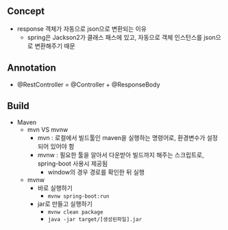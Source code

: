## Concept
- response 객체가 자동으로 json으로 변환되는 이유
  - spring은 Jackson2가 클래스 패스에 있고, 자동으로 객체 인스턴스를 json으로 변환해주기 때문

## Annotation
- @RestController = @Controller + @ResponseBody

## Build
- Maven
  - mvn VS mvnw
    - mvn : 로컬에서 빌드툴인 maven을 실행하는 명령어로, 환경변수가 설정되어 있어야 함
    - mvnw : 필요한 툴을 알아서 다운받아 빌드까지 해주는 스크립트로, spring-boot 사용시 제공됨
      - window의 경우 경로를 확인한 뒤 실행
  - mvnw
    - 바로 실행하기
      - `mvnw spring-boot:run`
    - jar로 만들고 실행하기
      - `mvnw clean package`
      - `java -jar target/[생성된파일].jar`
